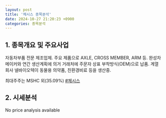 ```yaml
---
layout: post
title: '체시스 종목분석'
date: 2024-10-27 21:20:23 +0900
categories: 종목분석
---
```


## 1. 종목개요 및 주요사업

자동차부품 전문 제조업체. 주요 제품으로 AXLE, CROSS MEMBER, ARM 등. 완성차 메이커와 연간 생산계획에 의거 거래처에 주문자 상표 부착방식(OEM)으로 납품. 계열회사 넬바이오텍이 동물용 의약품, 친환경비료 등을 생산중.

최대주주는 MSHC 외(35.09%)
[#체시스](#)

## 2. 시세분석

No price analysis available
